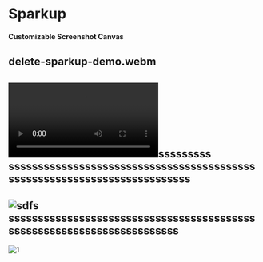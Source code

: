 # Sparkup 
#### Customizable Screenshot Canvas



## delete-sparkup-demo.webm

![demo2](delete-sparkup-demo.webm)sssssssss
sssssssssssssssssssssssssssssssssssssssssssssssssssssssssssssssssssssssss
--------------


![sdfs](90fps-sparkup-demo.gif)
sssssssssssssssssssssssssssssssssssssssssssssssssssssssssssssssssssssss
---------

![1](sparkup-demo.gif)
